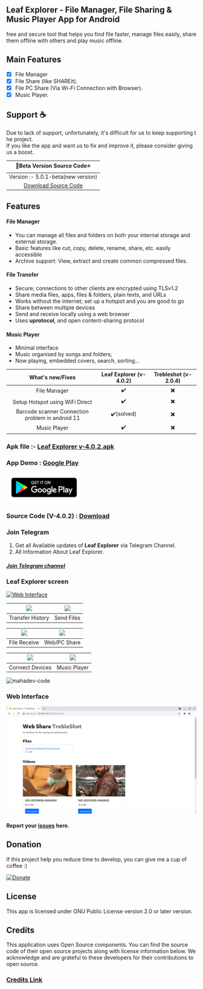 ## Leaf Explorer - File Manager, File Sharing & Music Player App for Android

free and secure tool that helps you find file faster, manage files easily, share them offline with others and play music offline.

## Main Features

- [x] File Manager
- [x] File Share (like SHAREit).
- [x] File PC Share (Via Wi-Fi Connection with Browser).
- [x] Music Player.

## Support ​☕
Due to lack of support, unfortunately, it's difficult for us to keep supporting the project. If you like the app and want us to fix and improve it, please consider giving us a boost.

|🌟Beta Version Source Code⭐|
|:---:|
|Version :- 5.0.1-beta(new version)|
|[Download Source Code](https://github.com/Shiv-Shambhu/Leaf-Explorer/blob/main/BetaVersion.MD)|

## Features
#### File Manager
* You can manage all files and folders on both your internal storage and external storage.
* Basic features like cut, copy, delete, rename, share, etc. easily accessible
* Archive support: View, extract and create common compressed files.

#### File Transfer
* Secure; connections to other clients are encrypted using TLSv1.2 
* Share media files, apps, files & folders, plain texts, and URLs
* Works without the internet; set up a hotspot and you are good to go
* Share between multiple devices
* Send and receive locally using a web browser
* Uses **uprotocol**, and open content-sharing protocol

#### Music Player
* Minimal interface
* Music organised by songs and folders;
* Now playing, embedded covers, search, sorting...

|What's new/Fixes|Leaf Explorer (v-4.0.2)|Trebleshot (v-2.0.4)|
|:---:|:---:|:---:|
|File Manager|✔️|✖️|
|Setup Hotspot using WiFi Direct|✔️|✖️|
|Barcode scanner Connection problem in android 11|✔️(solved)|✖️|
|Music Player|✔️|✖️|

### Apk file :- [Leaf Explorer v-4.0.2.apk](https://github.com/Shiv-Shambhu/Leaf-Explorer/tree/main/Version)
### App Demo : [Google Play](https://play.google.com/store/apps/details?id=com.leaf.explorer)
[<img src="assets/google-play-badge.png" width="200">](https://play.google.com/store/apps/details?id=com.leaf.explorer)

### Source Code (V-4.0.2) : [Download](https://github.com/Shiv-Shambhu/Leaf-Explorer/tree/main/Version)

### Join Telegram
1. Get all Available updates of **Leaf Explorer** via Telegram Channel.
2. All Information About Leaf Explorer.
##### [Join Telegram channel](https://t.me/Shiv_Shambhu_Github)</br>

### Leaf Explorer screen
[![Web Interface](https://github.com/Shiv-Shambhu/Leaf-Explorer/blob/main/Image/leaf-explorer_banner.jpg)](https://github.com/Shiv-Shambhu/Leaf-Explorer/blob/main/Image/leaf-explorer_banner.jpg)

| <img src = "https://github.com/Shiv-Shambhu/Leaf-Explorer/blob/main/Image/transfer_history.jpg" width = "300"/> | <img src = "https://github.com/Shiv-Shambhu/Leaf-Explorer/blob/main/Image/send_file.jpg" width = "300"/> |
|:---:|:---:|
| Transfer History | Send Files |

| <img src = "https://github.com/Shiv-Shambhu/Leaf-Explorer/blob/main/Image/receive_file.jpg" width = "300"/> | <img src = "https://github.com/Shiv-Shambhu/Leaf-Explorer/blob/main/Image/web_pc_share.jpg" width = "300"/> |
|:---:|:---:|
| File Receive | Web/PC Share |

| <img src = "https://github.com/Shiv-Shambhu/Leaf-Explorer/blob/main/Image/connect_device.jpg" width = "300"/> | <img src = "https://github.com/Shiv-Shambhu/Leaf-Explorer/blob/main/Image/leaf_music_player.jpg" width = "300"/>|
|:---:|:---:|
| Connect Devices | Music Player |

<p align="left"> <img src="https://komarev.com/ghpvc/?username=mahadev-code&label=Count&color=0e75b6&style=plastic" alt="mahadev-code" /> </p>

### Web Interface
[![Web Interface](https://github.com/trebleshot/assets/blob/main/screenshots/android/web1.png)](https://github.com/trebleshot/assets/blob/main/screenshots/android/web1.png)

#### Report your [issues](https://github.com/Shiv-Shambhu/Leaf-Explorer/issues) here.

## Donation
If this project help you reduce time to develop, you can give me a cup of coffee :)

[![Donate](https://www.paypalobjects.com/en_US/i/btn/btn_donateCC_LG.gif)](https://try-tolearn.blogspot.com/2021/07/donate.html?m=1)

## License

This app is licensed under GNU Public License version 2.0 or later version.

## Credits
This application uses Open Source components. You can find the source code of their open source projects along with license information below. We acknowledge and are grateful to these developers for their contributions to open source.
### [Credits Link](https://github.com/Shiv-Shambhu/Leaf-Explorer/blob/main/Project-Credit.md)


